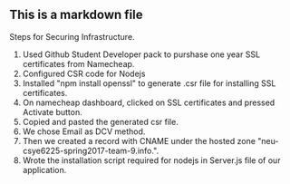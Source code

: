 ## This is a markdown file



Steps for Securing Infrastructure.
1) Used  Github Student Developer pack to purshase one year SSL certificates from Namecheap.
2) Configured CSR code for Nodejs
3) Installed "npm install openssl" to generate .csr file for installing SSL certificates.
4) On namecheap dashboard, clicked on SSL certificates and pressed Activate button.
5) Copied and pasted the generated csr file.
6) We chose Email as DCV method.
7) Then we created a record with CNAME under the hosted zone "neu-csye6225-spring2017-team-9.info.".
8) Wrote the installation script required for nodejs in Server.js file of our application.
